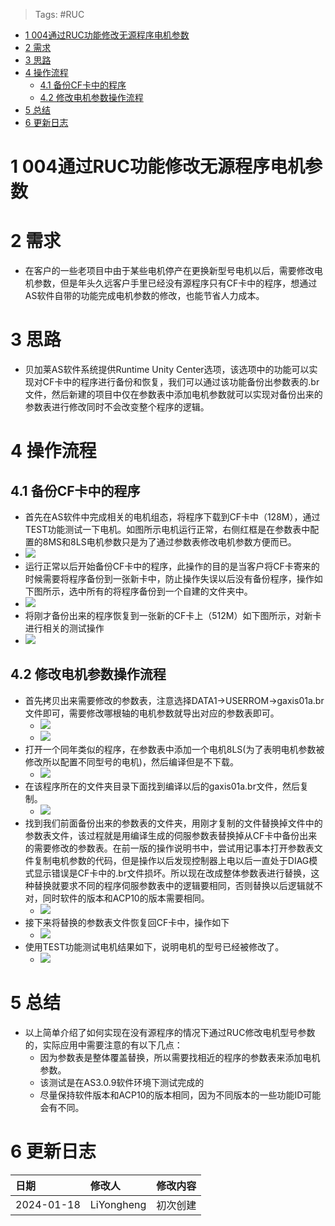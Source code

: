 > Tags: #RUC

- [1 004通过RUC功能修改无源程序电机参数](#1%20004%E9%80%9A%E8%BF%87RUC%E5%8A%9F%E8%83%BD%E4%BF%AE%E6%94%B9%E6%97%A0%E6%BA%90%E7%A8%8B%E5%BA%8F%E7%94%B5%E6%9C%BA%E5%8F%82%E6%95%B0)
- [2 需求](#2%20%E9%9C%80%E6%B1%82)
- [3 思路](#3%20%E6%80%9D%E8%B7%AF)
- [4 操作流程](#4%20%E6%93%8D%E4%BD%9C%E6%B5%81%E7%A8%8B)
	- [4.1 备份CF卡中的程序](#4.1%20%E5%A4%87%E4%BB%BDCF%E5%8D%A1%E4%B8%AD%E7%9A%84%E7%A8%8B%E5%BA%8F)
	- [4.2 修改电机参数操作流程](#4.2%20%E4%BF%AE%E6%94%B9%E7%94%B5%E6%9C%BA%E5%8F%82%E6%95%B0%E6%93%8D%E4%BD%9C%E6%B5%81%E7%A8%8B)
- [5 总结](#5%20%E6%80%BB%E7%BB%93)
- [6 更新日志](#6%20%E6%9B%B4%E6%96%B0%E6%97%A5%E5%BF%97)

# 1 004通过RUC功能修改无源程序电机参数

# 2 需求

- 在客户的一些老项目中由于某些电机停产在更换新型号电机以后，需要修改电机参数，但是年头久远客户手里已经没有源程序只有CF卡中的程序，想通过AS软件自带的功能完成电机参数的修改，也能节省人力成本。

# 3 思路

- 贝加莱AS软件系统提供Runtime Unity Center选项，该选项中的功能可以实现对CF卡中的程序进行备份和恢复，我们可以通过该功能备份出参数表的.br文件，然后新建的项目中仅在参数表中添加电机参数就可以实现对备份出来的参数表进行修改同时不会改变整个程序的逻辑。

# 4 操作流程

## 4.1 备份CF卡中的程序

- 首先在AS软件中完成相关的电机组态，将程序下载到CF卡中（128M），通过TEST功能测试一下电机。如图所示电机运行正常，右侧红框是在参数表中配置的8MS和8LS电机参数只是为了通过参数表修改电机参数方便而已。
- ![](FILES/004通过RUC功能修改无源程序电机参数/image-20240118232718816.png)
- 运行正常以后开始备份CF卡中的程序，此操作的目的是当客户将CF卡寄来的时候需要将程序备份到一张新卡中，防止操作失误以后没有备份程序，操作如下图所示，选中所有的将程序备份到一个自建的文件夹中。
- ![](FILES/004通过RUC功能修改无源程序电机参数/image-20240118232757962.png)
- 将刚才备份出来的程序恢复到一张新的CF卡上（512M）如下图所示，对新卡进行相关的测试操作
- ![](FILES/004通过RUC功能修改无源程序电机参数/image-20240118232840676.png)

## 4.2 修改电机参数操作流程

- 首先拷贝出来需要修改的参数表，注意选择DATA1->USERROM->gaxis01a.br文件即可，需要修改哪根轴的电机参数就导出对应的参数表即可。
    - ![](FILES/004通过RUC功能修改无源程序电机参数/image-20240118232917598.png)
    - ![](FILES/004通过RUC功能修改无源程序电机参数/image-20240118232931063.png)
- 打开一个同年类似的程序，在参数表中添加一个电机8LS(为了表明电机参数被修改所以配置不同型号的电机)，然后编译但是不下载。
    - ![](FILES/004通过RUC功能修改无源程序电机参数/image-20240118233018839.png)
- 在该程序所在的文件夹目录下面找到编译以后的gaxis01a.br文件，然后复制。
    - ![](FILES/004通过RUC功能修改无源程序电机参数/image-20240118233041181.png)
- 找到我们前面备份出来的参数表的文件夹，用刚才复制的文件替换掉文件中的参数表文件，该过程就是用编译生成的伺服参数表替换掉从CF卡中备份出来的需要修改的参数表。在前一版的操作说明书中，尝试用记事本打开参数表文件复制电机参数的代码，但是操作以后发现控制器上电以后一直处于DIAG模式显示错误是CF卡中的.br文件损坏。所以现在改成整体参数表进行替换，这种替换就要求不同的程序伺服参数表中的逻辑要相同，否则替换以后逻辑就不对，同时软件的版本和ACP10的版本需要相同。
    - ![](FILES/004通过RUC功能修改无源程序电机参数/image-20240118233111010.png)
- 接下来将替换的参数表文件恢复回CF卡中，操作如下
    - ![](FILES/004通过RUC功能修改无源程序电机参数/image-20240118233141544.png)
- 使用TEST功能测试电机结果如下，说明电机的型号已经被修改了。
    - ![](FILES/004通过RUC功能修改无源程序电机参数/image-20240118233353379.png)

# 5 总结

- 以上简单介绍了如何实现在没有源程序的情况下通过RUC修改电机型号参数的，实际应用中需要注意的有以下几点：
    - 因为参数表是整体覆盖替换，所以需要找相近的程序的参数表来添加电机参数。
    - 该测试是在AS3.0.9软件环境下测试完成的
    - 尽量保持软件版本和ACP10的版本相同，因为不同版本的一些功能ID可能会有不同。

# 6 更新日志

| 日期     | 修改人     | 修改内容     |
|:-----|:-----|:-----|
| 2024-01-18     | LiYongheng     | 初次创建     |
